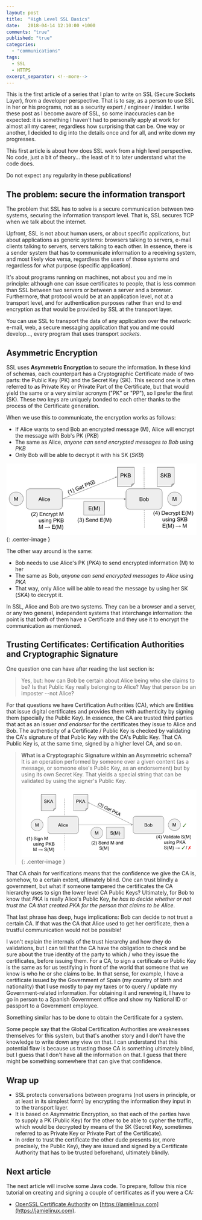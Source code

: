 ```yaml
---
layout: post
title:  "High Level SSL Basics"
date:   2018-04-14 12:10:00 +1000
comments: "true"
published: "true"
categories:
  - "communications"
tags:
  - SSL
  - HTTPS
excerpt_separator: <!--more-->
---
```

This is the first article of a series that I plan to write on SSL (Secure Sockets Layer), from a developer perspective. That is to say, as a person to use SSL in her or his programs, not as a security expert / engineer / insider. I write these post as I become aware of SSL, so some inaccuracies can be expected: it is something I haven't had to personally apply at work for almost all my career, regardless how surprising that can be. One way or another, I decided to dig into the details once and for all, and write down my progresses.

This first article is about how does SSL work from a high level perspective. No code, just a bit of theory... the least of it to later understand what the code does.

Do not expect any regularity in these publications!
<!--more-->

## The problem: secure the information transport
The problem that SSL has to solve is a secure communication between two systems, securing the information transport level. That is, SSL secures TCP when we talk about the internet.

Upfront, SSL is not about human users, or about specific applications, but about applications as generic *systems*: browsers talking to servers, e-mail clients talking to servers, servers talking to each other. In essence, there is a sender system that has to communicate information to a receiving system, and most likely vice versa, regardless the users of those systems and regardless for what purpose (specific application).

It's about programs running on machines, not about you and me in principle: although one can issue certificates to people, that is less common than SSL between two servers or between a server and a browser. Furthermore, that protocol would be at an application level, not at a transport level, and for authentication purposes rather than end to end encryption as that would be provided by SSL at the transport layer.

You can use SSL to transport the data of any application over the network: e-mail, web, a secure messaging application that you and me could develop..., every program that uses transport *sockets*.

## Asymmetric Encryption
SSL uses **Asymmetric Encryption** to secure the information. In these kind of schemas, each counterpart has a Cryptographic Certificate made of two parts: the Public Key (PK) and the Secret Key (SK). This second one is often referred to as Private Key or Private Part of the Certificate, but that would yield the same or a very similar acronym ("PK" or "PP"), so I prefer the first (SK). These two keys are uniquely bonded to each other thanks to the process of the Certificate generation.

When we use this to communicate, the encryption works as follows:

* If Alice wants to send Bob an encrypted message (M), Alice will encrypt the message with Bob's PK (*PKB*)
* The same as Alice, *anyone can send encrypted messages to Bob* using *PKB*
* Only Bob will be able to decrypt it with his SK (*SKB*)

![Encryption](/assets/Encryption.png){: .center-image }

The other way around is the same:
* Bob needs to use Alice's PK (*PKA*) to send encrypted information (M) to her
* The same as Bob, *anyone can send encrypted messages to Alice* using *PKA*
* That way, only Alice will be able to read the message by using her SK (*SKA*) to decrypt it.

In SSL, Alice and Bob are two systems. They can be a browser and a server, or any two general, independent systems that interchange information: the point is that both of them have a Certificate and they use it to encrypt the communication as mentioned.

## Trusting Certificates: Certification Authorities and Cryptographic Signature
One question one can have after reading the last section is:
> Yes, but: how can Bob be certain about Alice being who she claims to be? Is that Public Key really belonging to Alice? May that person be an imposter --not Alice?

For that questions we have Certification Authorities (CA), which are Entities that issue digital certificates and provides them with authenticity by signing them (specially the Public Key). In essence, the CA are trusted third parties that act as an issuer *and endorser* for the certificates they issue to Alice and Bob. The authenticity of a Certificate / Public Key is checked by validating the CA's signature of that Public Key with the CA's Public Key. That CA Public Key is, at the same time, signed by a higher level CA, and so on.

>**What is a Cryptographic Signature within an Asymmetric schema?** It is an operation performed by someone over a given content (as a message, or someone else's Public Key, as an endorsement) but by using its own Secret Key. That yields a special string that can be validated by using the signer's Public Key.
>
>![Signature](/assets/Signature.png){: .center-image }

That CA chain for verifications means that the confidence we give the CA is, somehow, to a certain extent, ultimately blind. One can trust blindly a government, but what if someone tampered the certificates the CA hierarchy uses to sign the lower level CA Public Keys? Ultimately, for Bob to know that *PKA* is really Alice's Public Key, *he has to decide whether or not trust the CA that created PKA for the person that claims to be Alice*.

That last phrase has deep, huge implications: Bob can decide to not trust a certain CA. If that was the CA that Alice used to get her certificate, then a trustful communication would not be possible!

I won't explain the internals of the trust hierarchy and how they do validations, but I can tell that the CA have the obligation to check and be sure about the true identity of the party to which / who they issue the certificates, before issuing them. For a CA, to sign a certificate or Public Key is the same as for us testifying in front of the world that someone that we know is who he or she claims to be. In that sense, for example, I have a certificate issued by the Government of Spain (my country of birth and nationality) that I use mostly to pay my taxes or to query / update my Government-related information. For obtaining it and renewing it, I have to go in person to a Spanish Government office and show my National ID or passport to a Government employee.

Something similar has to be done to obtain the Certificate for a system.

Some people say that the Global Certification Authorities are weaknesses themselves for this system, but that's another story and I don't have the knowledge to write down any view on that. I can understand that this potential flaw is because us trusting those CA is something ultimately blind, but I guess that I don't have all the information on that. I guess that there might be something somewhere that can give that confidence.

## Wrap up
* SSL protects conversations between programs (not users in principle, or at least in its simplest form) by encrypting the information they input in to the transport layer.
* It is based on Asymmetric Encryption, so that each of the parties have to supply a PK (Public Key) for the other to be able to cypher the traffic, which would be decrypted by means of the SK (Secret Key, sometimes referred to as Private Key or Private Part of the Certificate).
* In order to trust the certificate the other dude presents (or, more precisely, the Public Key), they are issued and signed by a Certificate Authority that has to be trusted beforehand, ultimately blindly.

## Next article
The next article will involve some Java code. To prepare, follow this nice tutorial on creating and signing a couple of certificates as if you were a CA:

* [OpenSSL Certificate Authority](https://jamielinux.com/docs/openssl-certificate-authority/index.html) on [https://jamielinux.com](https://jamielinux.com).
